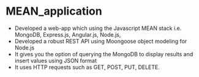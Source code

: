 # MEAN_application

* Developed a web-app which using the Javascript MEAN stack i.e. MongoDB, Express.js, Angular.js, Node.js,
* Developed a robust REST API using Moongoose object modeling for Node.js
* It gives you the option of querying the MongoDB to display results and insert values using JSON format
* It uses HTTP requests such as GET, POST, PUT, DELETE.
